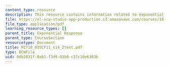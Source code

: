```yaml
---
content_type: resource
description: This resource contains information related to exponential input.
file: https://ol-ocw-studio-app-production.s3.amazonaws.com/courses/18-03sc-differential-equations-fall-2011/0db2831f0ab1f34903b0c37c10e6383b_MIT18_03SCF11_s14_2text.pdf
file_type: application/pdf
learning_resource_types: []
parent_title: Exponential Response
parent_type: CourseSection
resourcetype: Document
title: MIT18_03SCF11_s14_2text.pdf
type: OCWFile
uid: 0db2831f-0ab1-f349-03b0-c37c10e6383b
---
```

